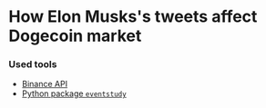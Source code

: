 # How Elon Musks's tweets affect Dogecoin market

### Used tools
* [Binance API](https://www.binance.com/en/binance-api)
* [Python package `eventstudy`](https://lemairejean-baptiste.github.io/eventstudy/get_started.html#example-1-a-single-event)
